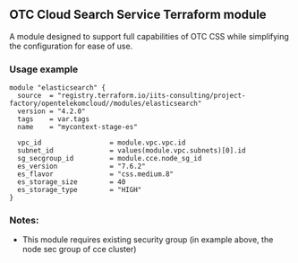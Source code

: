 ## OTC Cloud Search Service Terraform module

A module designed to support full capabilities of OTC CSS while simplifying the configuration for ease of use.

### Usage example

```hcl
module "elasticsearch" {
  source  = "registry.terraform.io/iits-consulting/project-factory/opentelekomcloud//modules/elasticsearch"
  version = "4.2.0"
  tags    = var.tags
  name    = "mycontext-stage-es"

  vpc_id                 = module.vpc.vpc.id
  subnet_id              = values(module.vpc.subnets)[0].id
  sg_secgroup_id         = module.cce.node_sg_id
  es_version             = "7.6.2"
  es_flavor              = "css.medium.8"
  es_storage_size        = 40
  es_storage_type        = "HIGH"
}
```

### Notes:

- This module requires existing security group (in example above, the node sec group of cce cluster)